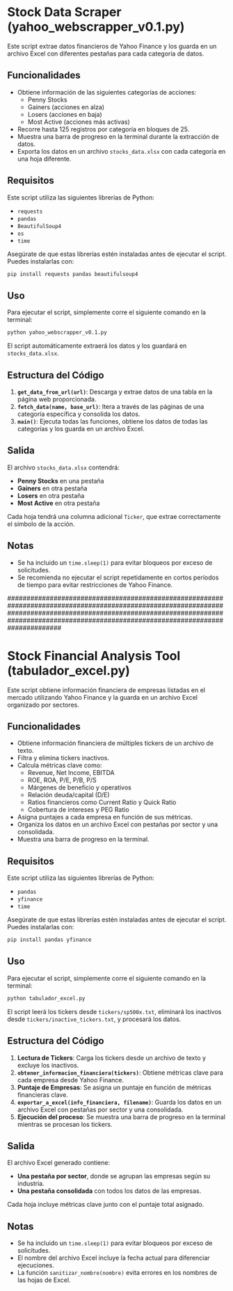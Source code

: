 # Stock Data Scraper (yahoo_webscrapper_v0.1.py)

Este script extrae datos financieros de Yahoo Finance y los guarda en un archivo Excel con diferentes pestañas para cada categoría de datos.

## Funcionalidades
- Obtiene información de las siguientes categorías de acciones:
  - Penny Stocks
  - Gainers (acciones en alza)
  - Losers (acciones en baja)
  - Most Active (acciones más activas)
- Recorre hasta 125 registros por categoría en bloques de 25.
- Muestra una barra de progreso en la terminal durante la extracción de datos.
- Exporta los datos en un archivo `stocks_data.xlsx` con cada categoría en una hoja diferente.

## Requisitos
Este script utiliza las siguientes librerías de Python:
- `requests`
- `pandas`
- `BeautifulSoup4`
- `os`
- `time`

Asegúrate de que estas librerías estén instaladas antes de ejecutar el script. Puedes instalarlas con:
```sh
pip install requests pandas beautifulsoup4
```

## Uso
Para ejecutar el script, simplemente corre el siguiente comando en la terminal:
```sh
python yahoo_webscrapper_v0.1.py
```
El script automáticamente extraerá los datos y los guardará en `stocks_data.xlsx`.

## Estructura del Código
1. **`get_data_from_url(url)`**: Descarga y extrae datos de una tabla en la página web proporcionada.
2. **`fetch_data(name, base_url)`**: Itera a través de las páginas de una categoría específica y consolida los datos.
3. **`main()`**: Ejecuta todas las funciones, obtiene los datos de todas las categorías y los guarda en un archivo Excel.

## Salida
El archivo `stocks_data.xlsx` contendrá:
- **Penny Stocks** en una pestaña
- **Gainers** en otra pestaña
- **Losers** en otra pestaña
- **Most Active** en otra pestaña

Cada hoja tendrá una columna adicional `Ticker`, que extrae correctamente el símbolo de la acción.

## Notas
- Se ha incluido un `time.sleep(1)` para evitar bloqueos por exceso de solicitudes.
- Se recomienda no ejecutar el script repetidamente en cortos períodos de tiempo para evitar restricciones de Yahoo Finance.

##############################################################################################################################################################################################################################################



# Stock Financial Analysis Tool (tabulador_excel.py)

Este script obtiene información financiera de empresas listadas en el mercado utilizando Yahoo Finance y la guarda en un archivo Excel organizado por sectores.

## Funcionalidades
- Obtiene información financiera de múltiples tickers de un archivo de texto.
- Filtra y elimina tickers inactivos.
- Calcula métricas clave como:
  - Revenue, Net Income, EBITDA
  - ROE, ROA, P/E, P/B, P/S
  - Márgenes de beneficio y operativos
  - Relación deuda/capital (D/E)
  - Ratios financieros como Current Ratio y Quick Ratio
  - Cobertura de intereses y PEG Ratio
- Asigna puntajes a cada empresa en función de sus métricas.
- Organiza los datos en un archivo Excel con pestañas por sector y una consolidada.
- Muestra una barra de progreso en la terminal.

## Requisitos
Este script utiliza las siguientes librerías de Python:
- `pandas`
- `yfinance`
- `time`

Asegúrate de que estas librerías estén instaladas antes de ejecutar el script. Puedes instalarlas con:
```sh
pip install pandas yfinance
```

## Uso
Para ejecutar el script, simplemente corre el siguiente comando en la terminal:
```sh
python tabulador_excel.py
```
El script leerá los tickers desde `tickers/sp500x.txt`, eliminará los inactivos desde `tickers/inactive_tickers.txt`, y procesará los datos.

## Estructura del Código
1. **Lectura de Tickers**: Carga los tickers desde un archivo de texto y excluye los inactivos.
2. **`obtener_informacion_financiera(tickers)`**: Obtiene métricas clave para cada empresa desde Yahoo Finance.
3. **Puntaje de Empresas**: Se asigna un puntaje en función de métricas financieras clave.
4. **`exportar_a_excel(info_financiera, filename)`**: Guarda los datos en un archivo Excel con pestañas por sector y una consolidada.
5. **Ejecución del proceso**: Se muestra una barra de progreso en la terminal mientras se procesan los tickers.

## Salida
El archivo Excel generado contiene:
- **Una pestaña por sector**, donde se agrupan las empresas según su industria.
- **Una pestaña consolidada** con todos los datos de las empresas.

Cada hoja incluye métricas clave junto con el puntaje total asignado.

## Notas
- Se ha incluido un `time.sleep(1)` para evitar bloqueos por exceso de solicitudes.
- El nombre del archivo Excel incluye la fecha actual para diferenciar ejecuciones.
- La función `sanitizar_nombre(nombre)` evita errores en los nombres de las hojas de Excel.




